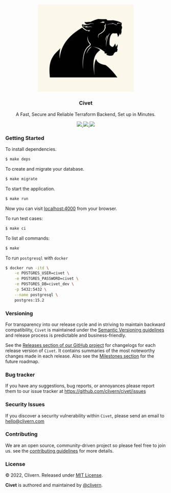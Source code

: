 <p align="center">
    <img alt="Civet Logo" src="/assets/img/logo.jpeg" width="300" />
    <h3 align="center">Civet</h3>
    <p align="center">A Fast, Secure and Reliable Terraform Backend, Set up in Minutes.</p>
    <p align="center">
        <a href="https://github.com/Clivern/Civet/actions/workflows/ci.yml">
            <img src="https://github.com/Clivern/Civet/actions/workflows/ci.yml/badge.svg"/>
        </a>
        <a href="https://github.com/Clivern/Civet/releases">
            <img src="https://img.shields.io/badge/Version-0.2.0-1abc9c.svg">
        </a>
        <a href="https://github.com/Clivern/Civet/blob/master/LICENSE">
            <img src="https://img.shields.io/badge/LICENSE-MIT-orange.svg">
        </a>
    </p>
</p>


### Getting Started

To install dependencies.

```zsh
$ make deps
```

To create and migrate your database.

```zsh
$ make migrate
```

To start the application.

```zsh
$ make run
```

Now you can visit [localhost:4000](http://localhost:4000) from your browser.

To run test cases:

```zsh
$ make ci
```

To list all commands:

```zsh
$ make
```

To run `postgresql` with `docker`

```zsh
$ docker run -itd \
    -e POSTGRES_USER=civet \
    -e POSTGRES_PASSWORD=civet \
    -e POSTGRES_DB=civet_dev \
    -p 5432:5432 \
    --name postgresql \
    postgres:15.2
```


### Versioning

For transparency into our release cycle and in striving to maintain backward compatibility, `Civet` is maintained under the [Semantic Versioning guidelines](https://semver.org/) and release process is predictable and business-friendly.

See the [Releases section of our GitHub project](https://github.com/clivern/civet/releases) for changelogs for each release version of `Civet`. It contains summaries of the most noteworthy changes made in each release. Also see the [Milestones section](https://github.com/clivern/civet/milestones) for the future roadmap.


### Bug tracker

If you have any suggestions, bug reports, or annoyances please report them to our issue tracker at https://github.com/clivern/civet/issues


### Security Issues

If you discover a security vulnerability within `Civet`, please send an email to [hello@clivern.com](mailto:hello@clivern.com)


### Contributing

We are an open source, community-driven project so please feel free to join us. see the [contributing guidelines](CONTRIBUTING.md) for more details.


### License

© 2022, Clivern. Released under [MIT License](https://opensource.org/licenses/mit-license.php).

**Civet** is authored and maintained by [@clivern](http://github.com/clivern).

